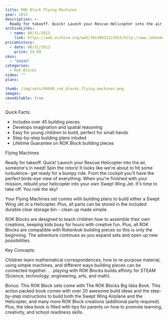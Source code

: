 ```yaml
---
title: ROK Block Flying Machines
year: 2013
description: >-
  Ready for takeoff. Quick! Launch your Rescue Helicopter into the air, someone's in need! Spin the rotors! It looks like we're about to hit some turbulence- get ready for a bumpy ride. From the cockpit you'll have the perfect birds-eye view of everything. When you're finished with your mission, rebuild your helicopter into your own Swept Wing Jet. It's time to take off. You rule the sky!
archiveLinks:
  - name: 08/31/2013
    link: https://web.archive.org/web/20130831113453/http://www.rokenbok.com/estore/rok-blocks/high-flying-fun-airplanes-helicopters
priceHistory:
  - date: 08/31/2013
    price: 24.99
skus:
  - "04849"
categories: 
  - Rok Blocks
video: ""
plans:

thumb: /img/sets/04849_rok_blocks_flying_machines.png
images:
cmseditable: true
---
```

Quick Facts:
  - Includes over 45 building pieces
  - Develops imagination and spatial reasoning
  - Easy for young children to build, perfect for small hands
  - Step-by-step building plans inluded
  - Lifetime Guarantee on ROK Block building pieces

Flying Machines

Ready for takeoff. Quick! Launch your Rescue Helicopter into the air, someone's in need! Spin the rotors! It looks like we're about to hit some turbulence- get ready for a bumpy ride. From the cockpit you'll have the perfect birds-eye view of everything. When you're finished with your mission, rebuild your helicopter into your own Swept Wing Jet. It's time to take off. You rule the sky!

Your Flying Machines set comes with building plans to build either a Swept Wing Jet or a Helicopter. Plus, all parts can be stored in the included durable clear storage bin - clean up made simple.

ROK Blocks are designed to teach children how to assemble their own creations, keeping kids busy for hours with creative fun. Plus, all ROK Blocks are compatible with Rokenbok building pieces so this is only the beginning. The adventure continues as you expand sets and open up new possibilities.

Key Concepts:

Children learn mathematical correspondences, how to re-purpose material, using simple machines, and different ways building pieces can be connected together. . .  playing with ROK Blocks builds affinity for STEAM (Science, technology, engineering, arts, and math).

Bonus: This ROK Block sets come with The ROK Blocks Big Idea Book. This action packed book comes with over 20 awesome build ideas and the step-by-step instructions to build both the Swept Wing Airplane and the Helicopter, and many more ROK Block creations (additional parts required). Plus, the idea book is filled with tips for parents on how to promote learning, creativity, and school readiness skills.
